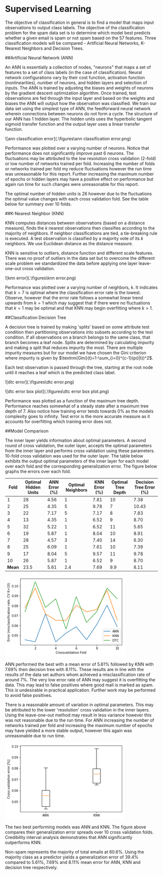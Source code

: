 # Supervised Learning

The objective of classification in general is to find a model that maps input observations to output class labels. The objective of the classification problem for the spam data set is to determine which model best predicts whether a given email is spam or not spam based on the 57 features. Three classification models will be compared - Artificial Neural Networks, K-Nearest Neighbors and Decision Trees. 

##Artificial Neural Network (ANN)

An ANN is essentially a collection of nodes, "neurons" that maps a set of features to a set of class labels (in the case of classification). Neural network configurations vary by their cost function, activation function (nonlinearities), number of neurons, and hidden layers and selection of inputs. The ANN is trained by adjusting the biases and weights of neurons by the gradient descent optimization algorithm. Once trained, test observations are fed through the input layer and based on the weights and biases the ANN will output how the observation was classified. We train our data set using the simplest type of ANN, the feedforward neural network wherein connections between neurons do not form a cycle. The structure of our ANN has 1 hidden layer. The hidden units uses the hyperbolic tangent sigmoid transfer function and the output layer uses a linear transfer function.

![ann classification error](.\figures\ann classification error.png)

Performance was plotted over a varying number of neurons. Notice that performance does not significantly improve past 6 neurons. The fluctuations may be attributed to the low resolution cross validation (2-fold) or low number of networks trained per fold. Increasing the number of folds or networks trained per fold my reduce fluctuations however the run time was unreasonable for this report. Further increasing the maximum number of epochs or hidden layers may have a positive effect on performance but again run time for such changes were unreasonable for this report.

The optimal number of hidden units is 26 however due to the fluctuations the optimal value changes with each cross validation fold. See the table below for summary over 10 folds.

##K-Nearest Neighbor (KNN)

KNN computes distances between observations (based on a distance measure), finds the $k$ nearest observations then classifies according to the majority of neighbors. If neighbor classifications are tied, a tie-breaking rule is executed. A test observation is classified by a majority vote of its $k$ neighbors. We use Euclidean distance as the distance measure.

KNN is sensitive to outliers, distance function and different scale features. There was no proof of outliers in the data set but to overcome the different scale problem we standardized the data before applying one layer leave-one-out cross validation. 

![knn error](.\figures\knn error.png)


Performance was plotted over a varying number of neighbors, $k$. It indicates that $k=7$ is optimal where the classification error rate is the lowest. Observe, however that the error rate follows a somewhat linear trend upwards from $k=1$ which may suggest that if there were no fluctuations that $k=1$ may be optimal and that KNN may begin overfitting where $k>1$.

##Classification Decision Tree

A decision tree is trained by making 'splits' based on some attribute test condition then partitioning observations into subsets according to the test condition. If all observations on a branch belongs to the same class, that branch becomes a leaf node. Splits are determined by calculating impurity and making a split that reduces impurity the most. There are multiple impurity measures but for our model we have chosen the Gini criterion where impurity is given by $\textrm{Gini}(t)=1-\sum_{i=0}^{c-1}(p(i|t))^2$.

Each test observation is passed through the tree, starting at the root node until it reaches a leaf which is the predicted class label.

![dtc error](.\figures\dtc error.png)

![dtc error box plot](.\figures\dtc error box plot.png)

Performance was plotted as a function of the maximum tree depth. Performance reaches somewhat of a steady state after a maximum tree depth of 7. Also notice how training error tends towards 0% as the models complexity goes to infinity. Test error is the more accurate measure as it accounts for overfitting which training error does not.

##Model Comparison

The inner layer yields information about optimal parameters. A second round of cross validation, the outer layer, accepts the optimal parameters from the inner layer and performs cross validation using these parameters. 10-fold cross validation was used for the outer layer. The table below exhibits the output optimal parameters of the inner layer for each model over each fold and the corresponding generalization error. The figure below graphs the errors over each fold.

| Fold     | Optimal Hidden Units | ANN Error (%) | Optimal Neighbors | KNN Error (%) | Optimal Tree Depth | Decision Tree Error (%) |
| -------- | -------------------- | ------------- | ----------------- | ------------- | ------------------ | ----------------------- |
| 1        | 28                   | 4.56          | 1                 | 7.81          | 10                 | 7.38                    |
| 2        | 25                   | 4.35          | 5                 | 9.78          | 7                  | 10.43                   |
| 3        | 22                   | 7.17          | 5                 | 7.17          | 8                  | 7.83                    |
| 4        | 13                   | 4.35          | 1                 | 6.52          | 9                  | 8.70                    |
| 5        | 32                   | 5.22          | 1                 | 6.52          | 11                 | 5.65                    |
| 6        | 19                   | 5.87          | 1                 | 8.04          | 10                 | 8.91                    |
| 7        | 28                   | 4.57          | 3                 | 7.40          | 14                 | 6.30                    |
| 8        | 25                   | 6.09          | 1                 | 7.61          | 10                 | 7.39                    |
| 9        | 17                   | 8.04          | 5                 | 9.57          | 11                 | 9.78                    |
| 10       | 26                   | 5.87          | 1                 | 6.52          | 9                  | 8.70                    |
| **Mean** | 23.5                 | 5.61          | 2.4               | 7.69          | 9.9                | 8.11                    |

![modelscomp](.\figures\modelscomp.png)

ANN performed the best with a mean error of 5.61% followed by KNN with 7.69% then decision tree with 8.11%. These results are in line with the results of the data set authors whom achieved a misclassification rate of around 7%. The very low error rate of ANN may suggest it is overfitting the data. This may lead to false positives where good mail is marked as spam. This is undesirable in practical application. Further work may be performed to avoid false positives.

There is a reasonable amount of variation in optimal parameters. This may be attributed to the lower 'resolution' cross validation in the inner layers. Using the leave-one-out method may result in less variance however this was not reasonable due to the run time. For ANN increasing the number of networks trained per fold and increasing the maximum number of epochs may have yielded a more stable output, however this again was unreasonable due to run time. 

![ann_knn_comp](.\figures\ann_knn_comp.png)

The two best performing models was ANN and KNN. The figure above compares their generalization error spreads over 10 cross validation folds. Credibility interval analysis demonstrates that ANN significantly outperforms KNN.

Non-spam represents the majority of total emails at 60.6%. Using the majority class as a predictor yields a generalization error of 39.4% compared to 5.61%, 7.69% and 8.11% mean error for ANN, KNN and decision tree respectively.​